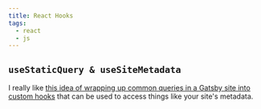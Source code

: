 ```yaml
---
title: React Hooks
tags: 
  - react
  - js
---
```


## `useStaticQuery & useSiteMetadata`

I really like [this idea of wrapping up common queries in a Gatsby site into custom hooks](https://blog.scottspence.me/gatsby-custom-react-hook-for-site-metadata) that can be used to access things like your site's metadata. 